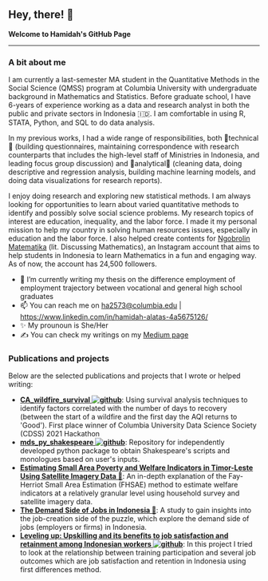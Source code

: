 ## Hey, there! 👋
**Welcome to Hamidah's GitHub Page**

---

### A bit about me

I am currently a last-semester MA student in the Quantitative Methods in the Social Science (QMSS) program at Columbia University with undergraduate background in Mathematics and Statistics. Before graduate school, I have 6-years of experience working as a data and research analyst in both the public and private sectors in Indonesia :indonesia:. I am comfortable in using R, STATA, Python, and SQL to do data analysis.

In my previous works, I had a wide range of responsibilities, both 🔧technical🔧 (building questionnaires, maintaining correspondence with research counterparts that includes the high-level staff of Ministries in Indonesia, and leading focus group discussion) and 🤔analytical🤔 (cleaning data, doing descriptive and regression analysis, building machine learning models, and doing data visualizations for research reports).

I enjoy doing research and exploring new statistical methods. I am always looking for opportunities to learn about varied quantitative methods to identify and possibly solve social science problems. My research topics of interest are education, inequality, and the labor force. I made it my personal mission to help my country in solving human resources issues, especially in education and the labor force. I also helped create contents for [Ngobrolin Matematika](https://www.instagram.com/ngobrolmatematika/) (lit. Discussing Mathematics), an Instagram account that aims to help students in Indonesia to learn Mathematics in a fun and engaging way. As of now, the account has 24,500 followers.

- 🔭 I’m currently writing my thesis on the difference employment of employment trajectory between vocational and general high school graduates
- 📫 You can reach me on [ha2573@columbia.edu](mailto:ha2573@columbia.edu) | https://www.linkedin.com/in/hamidah-alatas-4a5675126/
- ✨ My prounoun is She/Her
- &#x270d; You can check my writings on my [Medium page](https://hamidahlearnstowrite.medium.com/) 

### Publications and projects

Below are the selected publications and projects that I wrote or helped writing:
- **[CA_wildfire_survival ![github](https://i.imgur.com/J6LeoUb.png)](https://github.com/pruthvireddy/CA_wildfire_survival)**: Using survival analysis techniques to identify factors correlated with the number of days to recovery (between the start of a wildfire and the first day the AQI returns to 'Good'). First place winner of Columbia University Data Science Society (CDSS) 2021 Hackathon
- **[mds_py_shakespeare ![github](https://i.imgur.com/J6LeoUb.png)](https://github.com/hamidahalatas/mds_py_shakespeare)**: Repository for independently developed python package to obtain Shakespeare's scripts and monologues based on user's inputs.
- **[Estimating Small Area Poverty and Welfare Indicators in Timor-Leste Using Satellite Imagery Data 📜](https://openknowledge.worldbank.org/handle/10986/34614)**: An in-depth explanation of the Fay-Herriot Small Area Estimation (FHSAE) method to estimate welfare indicators at a relatively granular level using household survey and satellite imagery data.
- **[The Demand Side of Jobs in Indonesia 📜](https://openknowledge.worldbank.org/handle/10986/35922)**: A study to gain insights into the job-creation side of the puzzle, which explore the demand side of jobs (employers or firms) in Indonesia.
- **[Leveling up: Upskilling and its benefits to job satisfaction and retainment among Indonesian workers ![github](https://i.imgur.com/J6LeoUb.png)](https://github.com/hamidahalatas/QMSS_data_analysis_social_science)**: In this project I tried to look at the relationship between training participation and several job outcomes which are job satisfaction and retention in Indonesia using first differences method.
